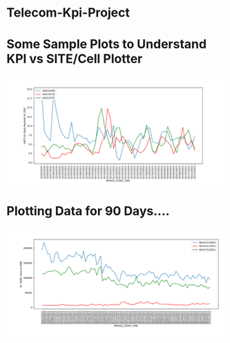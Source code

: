 # Telecom-Kpi-Project
# Some Sample Plots to Understand KPI vs SITE/Cell Plotter
![alt text](https://raw.githubusercontent.com/Kuldeep19842408/Telecom-Kpi-Project/main/Sample.png)
# Plotting Data for 90 Days....
![alt text](https://raw.githubusercontent.com/Kuldeep19842408/Telecom-Kpi-Project/main/Sample1.png)

